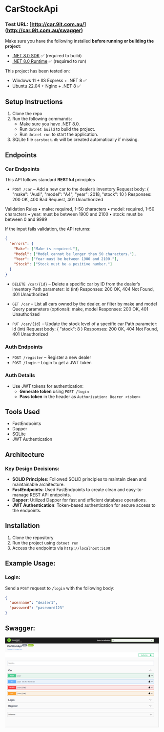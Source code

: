 # CarStockApi


### Test URL: [http://car.9it.com.au/](http://car.9it.com.au/swagger)


Make sure you have the following installed **before running or building the project**:

- [.NET 8.0 SDK](https://dotnet.microsoft.com/en-us/download/dotnet/8.0) ✅ (required to build)
- [.NET 8.0 Runtime](https://dotnet.microsoft.com/en-us/download/dotnet/8.0/runtime) ✅ (required to run)


  
This project has been tested on:
- Windows 11 + IIS Express + .NET 8 ✅
- Ubuntu 22.04 + Nginx + .NET 8 ✅



## Setup Instructions

1. Clone the repo
2. Run the following commands:
    - Make sure you have .NET 8.0.
    - Run `dotnet build` to build the project.
    - Run `dotnet run` to start the application.
3. SQLite file `carstock.db` will be created automatically if missing.

## Endpoints

### Car Endpoints

This API follows standard **RESTful** principles

- `POST /car` – Add a new car to the dealer’s inventory
Request body: { "make": "Audi", "model": "A4", "year": 2018, "stock": 10 }
Responses: 200 OK, 400 Bad Request, 401 Unauthorized

Validation Rules
	•	make: required, 1–50 characters
	•	model: required, 1–50 characters
	•	year: must be between 1900 and 2100
	•	stock: must be between 0 and 9999

If the input fails validation, the API returns:

```json
{
  "errors": {
    "Make": ["Make is required."],
    "Model": ["Model cannot be longer than 50 characters."],
    "Year": ["Year must be between 1900 and 2100."],
    "Stock": ["Stock must be a positive number."]
  }
} 

```

- `DELETE /car/{id}` – Delete a specific car by ID from the dealer’s inventory
Path parameter: id (int)
Responses: 200 OK, 404 Not Found, 401 Unauthorized





- `GET /car` – List all cars owned by the dealer, or filter by make and model
Query parameters (optional): make, model
Responses: 200 OK, 401 Unauthorized

- `PUT /car/{id}` – Update the stock level of a specific car
Path parameter: id (int)
Request body: { "stock": 8 }
Responses: 200 OK, 404 Not Found, 401 Unauthorized

### Auth Endpoints

- `POST /register` – Register a new dealer
- `POST /login` – Login to get a JWT token

### Auth Details

- Use JWT tokens for authentication:
    - **Generate token** using `POST /login`
    - **Pass token** in the header as `Authorization: Bearer <token>`

## Tools Used

- FastEndpoints
- Dapper
- SQLite
- JWT Authentication

## Architecture

### Key Design Decisions:

- **SOLID Principles**: Followed SOLID principles to maintain clean and maintainable architecture.
- **FastEndpoints**: Used FastEndpoints to create clean and easy-to-manage REST API endpoints.
- **Dapper**: Utilized Dapper for fast and efficient database operations.
- **JWT Authentication**: Token-based authentication for secure access to the endpoints.

## Installation

1. Clone the repository
2. Run the project using `dotnet run`
3. Access the endpoints via `http://localhost:5100`



## Example Usage:

### Login:

Send a `POST` request to `/login` with the following body:

```json
{
  "username": "dealer1",
  "password": "password123"
}
```


## Swagger:
![swagger-screenshot.png](/CarStockApi/swagger-screenshot.png)
